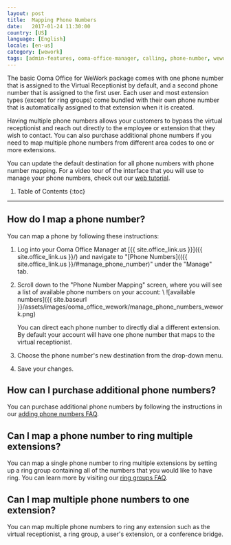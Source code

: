 ```yaml
---
layout: post
title:  Mapping Phone Numbers
date:   2017-01-24 11:30:00
country: [US]
language: [English]
locale: [en-us]
category: [wework]
tags: [admin-features, ooma-office-manager, calling, phone-number, wework]
---
```


The basic Ooma Office for WeWork package comes with one phone number that is assigned to the Virtual Receptionist by default, and a second phone number that is assigned to the first user. Each user and most extension types (except for ring groups) come bundled with their own phone number that is automatically assigned to that extension when it is created. 

Having multiple phone numbers allows your customers to bypass the virtual receptionist and reach out directly to the employee or extension that they wish to contact. You can also purchase additional phone numbers if you need to map multiple phone numbers from different area codes to one or more extensions.

You can update the default destination for all phone numbers with phone number mapping. For a video tour of the interface that you will use to manage your phone numbers, check out our [web tutorial](https://youtu.be/ew1EqSM-Bxg).

1. Table of Contents
{:toc}
* * *

## How do I map a phone number?

You can map a phone by following these instructions:

1. Log into your Ooma Office Manager at [{{ site.office_link.us }}]({{ site.office_link.us }}/) and navigate to "[Phone Numbers](({{ site.office_link.us }}/#manage_phone_number)" under the "Manage" tab.
2. Scroll down to the "Phone Number Mapping" screen, where you will see a list of available phone numbers on your account: \\
   ![available numbers]({{ site.baseurl }}/assets/images/ooma_office_wework/manage_phone_numbers_wework.png)

   You can direct each phone number to directly dial a different extension. By default your account will have one phone number that maps to the virtual receptionist.
3. Choose the phone number's new destination from the drop-down menu.
4. Save your changes.

## How can I purchase additional phone numbers?

You can purchase additional phone numbers by following the instructions in our [adding phone numbers FAQ](/us/en/adding-additional-phone-numbers).

## Can I map a phone number to ring multiple extensions?

You can map a single phone number to ring multiple extensions by setting up a ring group containing all of the numbers that you would like to have ring. You can learn more by visiting our [ring groups FAQ](/us/en/ring-groups).

## Can I map multiple phone numbers to one extension?

You can map multiple phone numbers to ring any extension such as the virtual receptionist, a ring group, a user's extension, or a conference bridge.